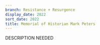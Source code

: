 ```yaml
---
branch: Resistance + Resurgence
display_date: 2022
sort_date: 2022
title: Memorial of Historian Mark Peters
---
```


DESCRIPTION NEEDED